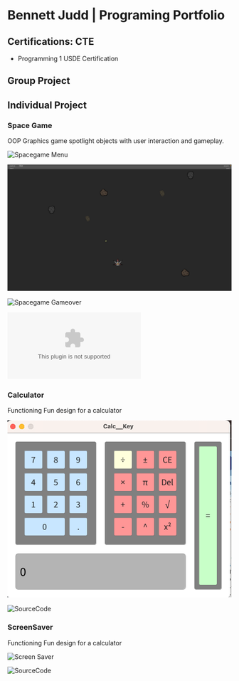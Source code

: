 # Bennett Judd | Programing Portfolio

## Certifications: CTE
* Programming 1 USDE Certification

## Group Project 

## Individual Project

### Space Game
OOP Graphics game spotlight objects with user interaction and gameplay.

![Spacegame Menu]()

![Spacegame Gameplay](https://github.com/BennettJudd/ProjectPlace/blob/main/images/Spacegame.png?raw=true)

![Spacegame Gameover]()

![SourceCode](https://github.com/BennettJudd/ProjectPlace/blob/main/src/SpaceGame%202.zip)

### Calculator
Functioning Fun design for a calculator

![Calculator display](https://github.com/BennettJudd/ProjectPlace/blob/main/images/Calc.png?raw=true)

![SourceCode]()

### ScreenSaver

Functioning Fun design for a calculator

![Screen Saver]([https://github.com/BennettJudd/ProjectPlace/blob/main/images/Calc.png?raw=true])

![SourceCode]()


